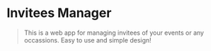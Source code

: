 # Invitees Manager
> This is a web app for managing invitees of your events or any occassions. Easy to use and simple design!
